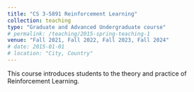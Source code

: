 ```yaml
---
title: "CS 3-5891 Reinforcement Learning"
collection: teaching
type: "Graduate and Advanced Undergraduate course"
# permalink: /teaching/2015-spring-teaching-1
venue: "Fall 2021, Fall 2022, Fall 2023, Fall 2024"
# date: 2015-01-01
# location: "City, Country"
---
```


This course introduces students to the theory and practice of Reinforcement Learning.

